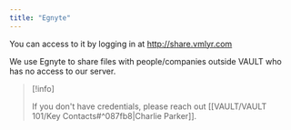 ```yaml
---
title: "Egnyte"
---
```

You can access to it by logging in at http://share.vmlyr.com

We use Egnyte to share files with people/companies outside VAULT who has no access to our server.

> [!info]
> 
> If you don't have credentials, please reach out [[VAULT/VAULT 101/Key Contacts#^087fb8|Charlie Parker]].
